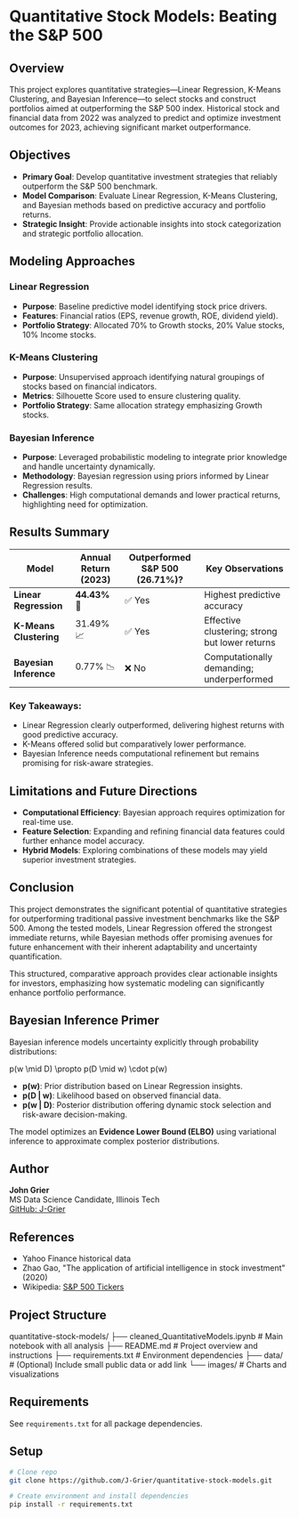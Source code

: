 # Quantitative Stock Models: Beating the S&P 500

## Overview
This project explores quantitative strategies—Linear Regression, K-Means Clustering, and Bayesian Inference—to select stocks and construct portfolios aimed at outperforming the S&P 500 index. Historical stock and financial data from 2022 was analyzed to predict and optimize investment outcomes for 2023, achieving significant market outperformance.

## Objectives
- **Primary Goal**: Develop quantitative investment strategies that reliably outperform the S&P 500 benchmark.
- **Model Comparison**: Evaluate Linear Regression, K-Means Clustering, and Bayesian methods based on predictive accuracy and portfolio returns.
- **Strategic Insight**: Provide actionable insights into stock categorization and strategic portfolio allocation.


## Modeling Approaches

### Linear Regression
- **Purpose**: Baseline predictive model identifying stock price drivers.
- **Features**: Financial ratios (EPS, revenue growth, ROE, dividend yield).
- **Portfolio Strategy**: Allocated 70% to Growth stocks, 20% Value stocks, 10% Income stocks.

### K-Means Clustering
- **Purpose**: Unsupervised approach identifying natural groupings of stocks based on financial indicators.
- **Metrics**: Silhouette Score used to ensure clustering quality.
- **Portfolio Strategy**: Same allocation strategy emphasizing Growth stocks.

### Bayesian Inference
- **Purpose**: Leveraged probabilistic modeling to integrate prior knowledge and handle uncertainty dynamically.
- **Methodology**: Bayesian regression using priors informed by Linear Regression results.
- **Challenges**: High computational demands and lower practical returns, highlighting need for optimization.


## Results Summary

| Model                | Annual Return (2023) | Outperformed S&P 500 (26.71%)? | Key Observations                 |
|----------------------|----------------------|--------------------------------|----------------------------------|
| **Linear Regression**| **44.43%** 🚀        | ✅ Yes                         | Highest predictive accuracy      |
| **K-Means Clustering**| 31.49% 📈           | ✅ Yes                         | Effective clustering; strong but lower returns |
| **Bayesian Inference**| 0.77% 📉            | ❌ No                          | Computationally demanding; underperformed |

### Key Takeaways:
- Linear Regression clearly outperformed, delivering highest returns with good predictive accuracy.
- K-Means offered solid but comparatively lower performance.
- Bayesian Inference needs computational refinement but remains promising for risk-aware strategies.

## Limitations and Future Directions
- **Computational Efficiency**: Bayesian approach requires optimization for real-time use.
- **Feature Selection**: Expanding and refining financial data features could further enhance model accuracy.
- **Hybrid Models**: Exploring combinations of these models may yield superior investment strategies.

## Conclusion
This project demonstrates the significant potential of quantitative strategies for outperforming traditional passive investment benchmarks like the S&P 500. Among the tested models, Linear Regression offered the strongest immediate returns, while Bayesian methods offer promising avenues for future enhancement with their inherent adaptability and uncertainty quantification.

This structured, comparative approach provides clear actionable insights for investors, emphasizing how systematic modeling can significantly enhance portfolio performance.

## Bayesian Inference Primer
Bayesian inference models uncertainty explicitly through probability distributions:

p(w \mid D) \propto p(D \mid w) \cdot p(w)

- **p(w)**: Prior distribution based on Linear Regression insights.
- **p(D | w)**: Likelihood based on observed financial data.
- **p(w | D)**: Posterior distribution offering dynamic stock selection and risk-aware decision-making.

The model optimizes an **Evidence Lower Bound (ELBO)** using variational inference to approximate complex posterior distributions.

## Author
**John Grier**  
MS Data Science Candidate, Illinois Tech  
[GitHub: J-Grier](https://github.com/J-Grier)

## References
- Yahoo Finance historical data
- Zhao Gao, \"The application of artificial intelligence in stock investment\" (2020)
- Wikipedia: [S&P 500 Tickers](https://en.wikipedia.org/wiki/List_of_S%26P_500_companies)


## Project Structure

quantitative-stock-models/ ├── cleaned_QuantitativeModels.ipynb # Main notebook with all analysis ├── README.md # Project overview and instructions ├── requirements.txt # Environment dependencies ├── data/ # (Optional) Include small public data or add link └── images/ # Charts and visualizations

## Requirements

See `requirements.txt` for all package dependencies.

## Setup

```bash
# Clone repo
git clone https://github.com/J-Grier/quantitative-stock-models.git

# Create environment and install dependencies
pip install -r requirements.txt
